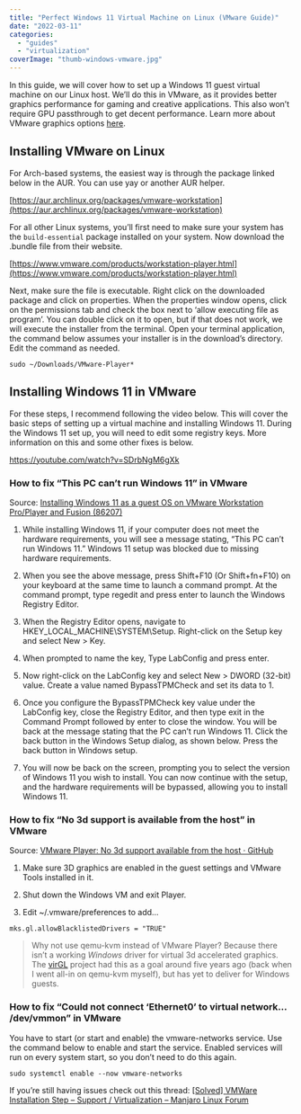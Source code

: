 ```yaml
---
title: "Perfect Windows 11 Virtual Machine on Linux (VMware Guide)"
date: "2022-03-11"
categories: 
  - "guides"
  - "virtualization"
coverImage: "thumb-windows-vmware.jpg"
---
```


In this guide, we will cover how to set up a Windows 11 guest virtual machine on our Linux host. We’ll do this in VMware, as it provides better graphics performance for gaming and creative applications. This also won’t require GPU passthrough to get decent performance. Learn more about VMware graphics options [here](https://techzone.vmware.com/resource/deploying-hardware-accelerated-graphics-vmware-horizon-7?ref=techhut.tv).

## Installing VMware on Linux

For Arch-based systems, the easiest way is through the package linked below in the AUR. You can use yay or another AUR helper.

[https://aur.archlinux.org/packages/vmware-workstation](https://aur.archlinux.org/packages/vmware-workstation)

For all other Linux systems, you’ll first need to make sure your system has the `build-essential` package installed on your system. Now download the .bundle file from their website.

[https://www.vmware.com/products/workstation-player.html](https://www.vmware.com/products/workstation-player.html)

Next, make sure the file is executable. Right click on the downloaded package and click on properties. When the properties window opens, click on the permissions tab and check the box next to ‘allow executing file as program’. You can double click on it to open, but if that does not work, we will execute the installer from the terminal. Open your terminal application, the command below assumes your installer is in the download’s directory. Edit the command as needed.

`sudo ~/Downloads/VMware-Player*`

## Installing Windows 11 in VMware

For these steps, I recommend following the video below. This will cover the basic steps of setting up a virtual machine and installing Windows 11. During the Windows 11 set up, you will need to edit some registry keys. More information on this and some other fixes is below.

https://youtube.com/watch?v=SDrbNgM6gXk

### How to fix “This PC can’t run Windows 11” in VMware

Source: [Installing Windows 11 as a guest OS on VMware Workstation Pro/Player and Fusion (86207)](https://kb.vmware.com/s/article/86207?ref=techhut.tv)

1. While installing Windows 11, if your computer does not meet the hardware requirements, you will see a message stating, “This PC can’t run Windows 11.” Windows 11 setup was blocked due to missing hardware requirements.

3. When you see the above message, press Shift+F10 (Or Shift+fn+F10) on your keyboard at the same time to launch a command prompt. At the command prompt, type regedit and press enter to launch the Windows Registry Editor.

5. When the Registry Editor opens, navigate to HKEY\_LOCAL\_MACHINE\\SYSTEM\\Setup. Right-click on the Setup key and select New > Key.

7. When prompted to name the key, Type LabConfig and press enter.

9. Now right-click on the LabConfig key and select New > DWORD (32-bit) value. Create a value named BypassTPMCheck and set its data to 1.

11. Once you configure the BypassTPMCheck key value under the LabConfig key, close the Registry Editor, and then type exit in the Command Prompt followed by enter to close the window. You will be back at the message stating that the PC can’t run Windows 11. Click the back button in the Windows Setup dialog, as shown below. Press the back button in Windows setup.

13. You will now be back on the screen, prompting you to select the version of Windows 11 you wish to install. You can now continue with the setup, and the hardware requirements will be bypassed, allowing you to install Windows 11.

### How to fix “No 3d support is available from the host” in VMware

Source: [VMware Player: No 3d support available from the host · GitHub](https://gist.github.com/plembo/f0767e4fbcd42c6c98f8271c15ee785d?ref=techhut.tv)

1. Make sure 3D graphics are enabled in the guest settings and VMware Tools installed in it.

3. Shut down the Windows VM and exit Player.

5. Edit ~/.vmware/preferences to add…

```
mks.gl.allowBlacklistedDrivers = "TRUE"
```

> Why not use qemu-kvm instead of VMware Player? Because there isn’t a working _Windows_ driver for virtual 3d accelerated graphics. The [virGL](https://virgil3d.github.io/?ref=techhut.tv) project had this as a goal around five years ago (back when I went all-in on qemu-kvm myself), but has yet to deliver for Windows guests.

### How to fix “Could not connect ‘Ethernet0’ to virtual network… /dev/vmmon” in VMware

You have to start (or start and enable) the vmware-networks service. Use the command below to enable and start the service. Enabled services will run on every system start, so you don’t need to do this again.

`sudo systemctl enable --now vmware-networks`

If you’re still having issues check out this thread: [\[Solved\] VMWare Installation Step – Support / Virtualization – Manjaro Linux Forum](https://forum.manjaro.org/t/solved-vmware-installation-step/39281/9?ref=techhut.tv)

